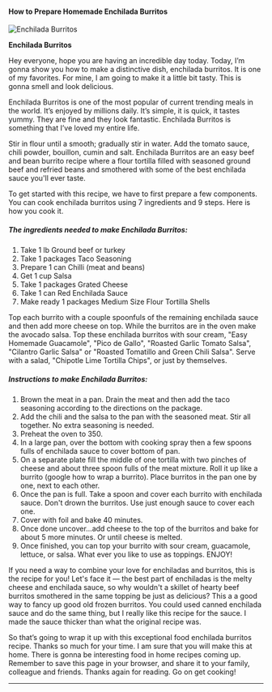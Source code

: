             

#### How to Prepare Homemade Enchilada Burritos

![Enchilada Burritos](https://img-global.cpcdn.com/recipes/4802799665676288/751x532cq70/enchilada-burritos-recipe-main-photo.jpg)

**Enchilada Burritos**

Hey everyone, hope you are having an incredible day today. Today, I’m gonna show you how to make a distinctive dish, enchilada burritos. It is one of my favorites. For mine, I am going to make it a little bit tasty. This is gonna smell and look delicious.

Enchilada Burritos is one of the most popular of current trending meals in the world. It’s enjoyed by millions daily. It’s simple, it is quick, it tastes yummy. They are fine and they look fantastic. Enchilada Burritos is something that I’ve loved my entire life.

Stir in flour until a smooth; gradually stir in water. Add the tomato sauce, chili powder, bouillon, cumin and salt. Enchilada Burritos are an easy beef and bean burrito recipe where a flour tortilla filled with seasoned ground beef and refried beans and smothered with some of the best enchilada sauce you'll ever taste.

To get started with this recipe, we have to first prepare a few components. You can cook enchilada burritos using 7 ingredients and 9 steps. Here is how you cook it.

##### The ingredients needed to make Enchilada Burritos:

1.  Take 1 lb Ground beef or turkey
2.  Take 1 packages Taco Seasoning
3.  Prepare 1 can Chilli (meat and beans)
4.  Get 1 cup Salsa
5.  Take 1 packages Grated Cheese
6.  Take 1 can Red Enchilada Sauce
7.  Make ready 1 packages Medium Size Flour Tortilla Shells

Top each burrito with a couple spoonfuls of the remaining enchilada sauce and then add more cheese on top. While the burritos are in the oven make the avocado salsa. Top these enchilada burritos with sour cream, "Easy Homemade Guacamole", "Pico de Gallo", "Roasted Garlic Tomato Salsa", "Cilantro Garlic Salsa" or "Roasted Tomatillo and Green Chili Salsa". Serve with a salad, "Chipotle Lime Tortilla Chips", or just by themselves.

##### Instructions to make Enchilada Burritos:

1.  Brown the meat in a pan. Drain the meat and then add the taco seasoning according to the directions on the package.
2.  Add the chili and the salsa to the pan with the seasoned meat. Stir all together. No extra seasoning is needed.
3.  Preheat the oven to 350.
4.  In a large pan, over the bottom with cooking spray then a few spoons fulls of enchilada sauce to cover bottom of pan.
5.  On a separate plate fill the middle of one tortilla with two pinches of cheese and about three spoon fulls of the meat mixture. Roll it up like a burrito (google how to wrap a burrito). Place burritos in the pan one by one, next to each other.
6.  Once the pan is full. Take a spoon and cover each burrito with enchilada sauce. Don't drown the burritos. Use just enough sauce to cover each one.
7.  Cover with foil and bake 40 minutes.
8.  Once done uncover…add cheese to the top of the burritos and bake for about 5 more minutes. Or until cheese is melted.
9.  Once finished, you can top your burrito with sour cream, guacamole, lettuce, or salsa. What ever you like to use as toppings. ENJOY!

If you need a way to combine your love for enchiladas and burritos, this is the recipe for you! Let's face it — the best part of enchiladas is the melty cheese and enchilada sauce, so why wouldn't a skillet of hearty beef burritos smothered in the same topping be just as delicious? This a a good way to fancy up good old frozen burritos. You could used canned enchilada sauce and do the same thing, but I really like this recipe for the sauce. I made the sauce thicker than what the original recipe was.

So that’s going to wrap it up with this exceptional food enchilada burritos recipe. Thanks so much for your time. I am sure that you will make this at home. There is gonna be interesting food in home recipes coming up. Remember to save this page in your browser, and share it to your family, colleague and friends. Thanks again for reading. Go on get cooking!

* * *
